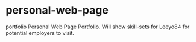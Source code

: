 # personal-web-page
portfolio
Personal Web Page Portfolio. Will show skill-sets for Leeyo84 for potential employers to visit. 
